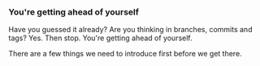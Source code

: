 ### You're getting ahead of yourself

Have you guessed it already? Are you thinking in branches, commits and tags? Yes. Then stop. You're getting ahead of yourself.

There are a few things we need to introduce first before we get there.

  
